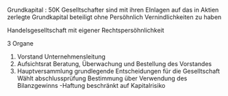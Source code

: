 Grundkapital : 50K
Geselltschafter sind mit ihren EInlagen auf das in Aktien zerlegte Grundkapital beteiligt ohne Persöhnlich Vernindlichkeiten zu haben

Handelsgeselltschaft mit eigener Rechtspersöhnlichkeit

3 Organe

1. Vorstand   Unternehmensleitung
2. Aufsichtsrat          Beratung, Überwachung und Bestellung des Vorstandes
3. Hauptversammlung        grundlegende Entscheidungen für die Geselltschaft
     Wählt abschlussprüfung
      Bestimmung über Verwendung des Bilanzgewinns
-Haftung beschränkt auf Kapitalrisiko
